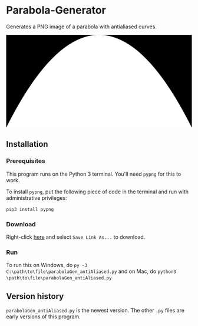 # Parabola-Generator
Generates a PNG image of a parabola with antialiased curves.

<img src="/img/parabola_antialiased.png" alt="Antialiased Parabola" width="625"/>

## Installation
### Prerequisites
This program runs on the Python 3 terminal. You'll need `pypng` for this to work.

To install `pypng`, put the following piece of code in the terminal and run with administrative privileges:
~~~~ 
pip3 install pypng
~~~~

### Download
Right-click [here](https://raw.githubusercontent.com/shermansiu/Parabola-Generator/master/parabolaGen_antiAliased.py) and select `Save Link As...` to download.

### Run
To run this on Windows, do ```py -3 C:\path\to\file\parabolaGen_antiAliased.py``` 
and on Mac, do ```python3 \path\to\file\parabolaGen_antiAliased.py```

## Version history
`parabolaGen_antiAliased.py` is the newest version. The other `.py` files are early versions of this program.
